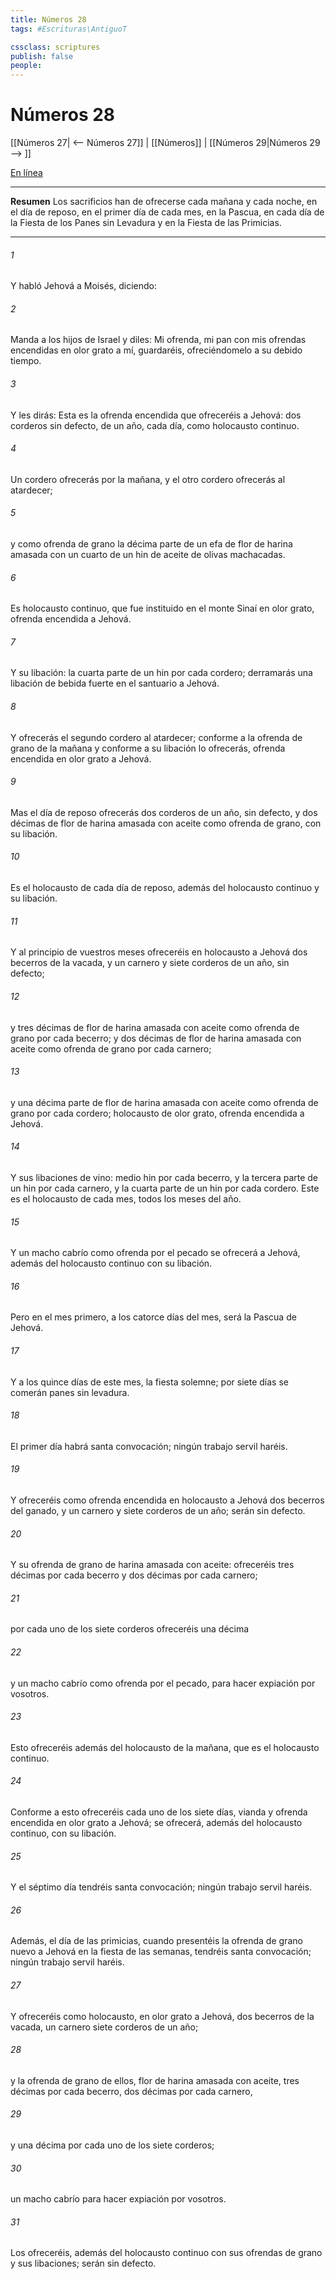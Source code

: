 ```yaml
---
title: Números 28
tags: #Escrituras\AntiguoT

cssclass: scriptures
publish: false
people:
---
```


# Números 28
[[Números 27| <-- Números 27]] | [[Números]] | [[Números 29|Números 29 --> ]]

[En línea](https://churchofjesuschrist.org/study/scriptures/ot/num/28?lang=spa)

---
__Resumen__
Los sacrificios han de ofrecerse cada mañana y cada noche, en el día de reposo, en el primer día de cada mes, en la Pascua, en cada día de la Fiesta de los Panes sin Levadura y en la Fiesta de las Primicias.

---
###### 1 
Y habló Jehová a Moisés, diciendo:

###### 2 
Manda a los hijos de Israel y diles: Mi ofrenda, mi pan con mis ofrendas encendidas en olor grato a mí, guardaréis, ofreciéndomelo a su debido tiempo.

###### 3 
Y les dirás: Esta es la ofrenda encendida que ofreceréis a Jehová: dos corderos sin defecto, de un año, cada día, como holocausto continuo.

###### 4 
Un cordero ofrecerás por la mañana, y el otro cordero ofrecerás al atardecer;

###### 5 
y como ofrenda de grano la décima parte de un efa de flor de harina amasada con un cuarto de un hin de aceite de olivas machacadas.

###### 6 
Es holocausto continuo, que fue instituido en el monte Sinaí en olor grato, ofrenda encendida a Jehová.

###### 7 
Y su libación: la cuarta parte de un hin por cada cordero; derramarás una libación de bebida fuerte en el santuario a Jehová.

###### 8 
Y ofrecerás el segundo cordero al atardecer; conforme a la ofrenda de grano de la mañana y conforme a su libación lo ofrecerás, ofrenda encendida en olor grato a Jehová.

###### 9 
Mas el día de reposo ofrecerás dos corderos de un año, sin defecto, y dos décimas  de flor de harina amasada con aceite como ofrenda de grano, con su libación.

###### 10 
Es el holocausto de cada día de reposo, además del holocausto continuo y su libación.

###### 11 
Y al principio de vuestros meses ofreceréis en holocausto a Jehová dos becerros de la vacada, y un carnero y siete corderos de un año, sin defecto;

###### 12 
y tres décimas  de flor de harina amasada con aceite como ofrenda de grano por cada becerro; y dos décimas de flor de harina amasada con aceite como ofrenda de grano por cada carnero;

###### 13 
y una décima parte de flor de harina amasada con aceite como ofrenda de grano por cada cordero; holocausto de olor grato, ofrenda encendida a Jehová.

###### 14 
Y sus libaciones de vino: medio hin por cada becerro, y la tercera parte de un hin por cada carnero, y la cuarta parte de un hin por cada cordero. Este es el holocausto de cada mes, todos los meses del año.

###### 15 
Y un macho cabrío como ofrenda por el pecado se ofrecerá a Jehová, además del holocausto continuo con su libación.

###### 16 
Pero en el mes primero, a los catorce días del mes, será la Pascua de Jehová.

###### 17 
Y a los quince días de este mes, la fiesta solemne; por siete días se comerán panes sin levadura.

###### 18 
El primer día habrá santa convocación; ningún trabajo servil haréis.

###### 19 
Y ofreceréis como ofrenda encendida en holocausto a Jehová dos becerros del ganado, y un carnero y siete corderos de un año; serán sin defecto.

###### 20 
Y su ofrenda de grano de harina amasada con aceite: ofreceréis tres décimas  por cada becerro y dos décimas por cada carnero;

###### 21 
por cada uno de los siete corderos ofreceréis una décima 

###### 22 
y un macho cabrío como ofrenda por el pecado, para hacer expiación por vosotros.

###### 23 
Esto ofreceréis además del holocausto de la mañana, que es el holocausto continuo.

###### 24 
Conforme a esto ofreceréis cada uno de los siete días, vianda y ofrenda encendida en olor grato a Jehová; se ofrecerá, además del holocausto continuo, con su libación.

###### 25 
Y el séptimo día tendréis santa convocación; ningún trabajo servil haréis.

###### 26 
Además, el día de las primicias, cuando presentéis la ofrenda de grano nuevo a Jehová en la fiesta de las semanas, tendréis santa convocación; ningún trabajo servil haréis.

###### 27 
Y ofreceréis como holocausto, en olor grato a Jehová, dos becerros de la vacada, un carnero  siete corderos de un año;

###### 28 
y la ofrenda de grano de ellos, flor de harina amasada con aceite, tres décimas  por cada becerro, dos décimas  por cada carnero,

###### 29 
y una décima  por cada uno de los siete corderos;

###### 30 
un macho cabrío para hacer expiación por vosotros.

###### 31 
Los ofreceréis, además del holocausto continuo con sus ofrendas de grano y sus libaciones; serán sin defecto.

